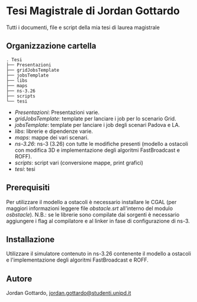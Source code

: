# Tesi Magistrale di Jordan Gottardo
Tutti i documenti, file e script della mia tesi di laurea magistrale

## Organizzazione cartella
```
. Tesi
├── Presentazioni
├── gridJobsTemplate
├── jobsTemplate
├── libs
├── maps
├── ns-3.26
├── scripts
└── tesi	
```
* _Presentazioni_: Presentazioni varie.
* _gridJobsTemplate_: template per lanciare i job per lo scenario Grid.
* _jobsTemplate_: template per lanciare i job degli scenari Padova e LA.
* _libs_: librerie e dipendenze varie.
* _maps_: mappe dei vari scenari.
* _ns-3.26_: ns-3 (3.26) con tutte le modifiche presenti (modello a ostacoli con modifica 3D e implementazione degli algoritmi FastBroadcast e ROFF).
* _scripts_: script vari (conversione mappe, print grafici)
* _tesi_: tesi

## Prerequisiti
Per utilizzare il modello a ostacoli è necessario installare le CGAL (per maggiori informazioni leggere file _obstacle.srt_ all'interno del modulo _osbstacle_).
N.B.: se le librerie sono compilate dai sorgenti è necessario aggiungere i flag al compilatore e al linker in fase di configurazione di ns-3.

## Installazione
Utilizzare il simulatore contenuto in ns-3.26 contenente il modello a ostacoli e l'implementazione degli algoritmi FastBroadcast e ROFF.

## Autore
Jordan Gottardo, jordan.gottardo@studenti.unipd.it
